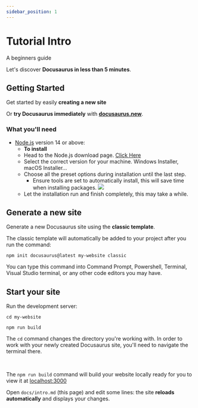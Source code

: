 ```yaml
---
sidebar_position: 1
---
```


# Tutorial Intro
A beginners guide <br />

Let's discover **Docusaurus in less than 5 minutes**.

## Getting Started

Get started by easily **creating a new site**

Or **try Docusaurus immediately** with **[docusaurus.new](https://docusaurus.new)**.

### What you'll need

- [Node.js](https://nodejs.org/en/download/) version 14 or above:
    - **To install**
    - Head to the Node.js download page. [Click Here](https://nodejs.org/en/download/)
    - Select the correct version for your machine. Windows Installer, macOS Installer...
    - Choose all the preset options during installation until the last step.
        - Ensure tools are set to automatically install, this will save time when installing packages. 
        ![](./img/nodejs-install.png)
    - Let the installation run and finish completely, this may take a while. 

## Generate a new site

Generate a new Docusaurus site using the **classic template**.  <br />

The classic template will automatically be added to your project after you run the command:

```shell
npm init docusaurus@latest my-website classic
```

You can type this command into Command Prompt, Powershell, Terminal, Visual Studio terminal, or any other code editors you may have.

## Start your site

Run the development server:

```shell
cd my-website

npm run build
```

The `cd` command changes the directory you're working with. In order to work with your newly created Docusaurus site, you'll need to navigate the terminal there. 

<br />

The `npm run build` command will build your website locally ready for you to view it at [localhost:3000](localhost:3000)


Open `docs/intro.md` (this page) and edit some lines: the site **reloads automatically** and displays your changes.

